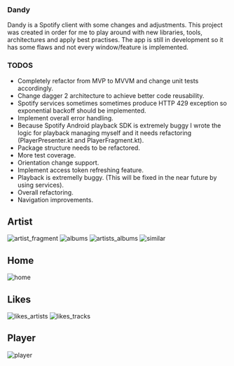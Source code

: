 ### Dandy

Dandy is a Spotify client with some changes and adjustments. This project was created in order for me to play around with new libraries, tools, architectures and apply best practises. The app is still in development so it has some flaws and not every window/feature is implemented.

### TODOS

- Completely refactor from MVP to MVVM and change unit tests accordingly.
-  Change dagger 2 architecture to achieve better code reusability.
- Spotify services sometimes sometimes produce HTTP 429 exception so exponential backoff should be implemented.
- Implement overall error handling.
-  Because Spotify Android playback SDK is extremely buggy I wrote the logic for playback managing myself and it needs refactoring (PlayerPresenter.kt and PlayerFragment.kt).
- Package structure needs to be refactored.
- More test coverage.
- Orientation change support.
- Implement access token refreshing feature.
- Playback is extremelly buggy. (This will be fixed in the near future by using services).
- Overall refactoring.
- Navigation improvements.

## Artist
![artist_fragment](https://user-images.githubusercontent.com/18017952/43677376-ab9d3f82-9809-11e8-8c81-3e5d6b2f05b5.png)
![albums](https://user-images.githubusercontent.com/18017952/43677375-ab804d50-9809-11e8-9012-7533f62d0c1c.png)
![artists_albums](https://user-images.githubusercontent.com/18017952/43677377-abb7576e-9809-11e8-92d9-d2152ef46b81.png)
![similar](https://user-images.githubusercontent.com/18017952/43677382-ac3a12d0-9809-11e8-88f2-2fe8872ddd8e.png)
## Home
![home](https://user-images.githubusercontent.com/18017952/43677378-abd42ea2-9809-11e8-843e-d21aef0bb064.png)
## Likes
![likes_artists](https://user-images.githubusercontent.com/18017952/43677379-abed7876-9809-11e8-82e1-25d1ff52b275.png)
![likes_tracks](https://user-images.githubusercontent.com/18017952/43677380-ac068c12-9809-11e8-8a1c-487203aa042e.png)
## Player
![player](https://user-images.githubusercontent.com/18017952/43677381-ac200eb2-9809-11e8-93e3-a6d9c6184de6.png)


